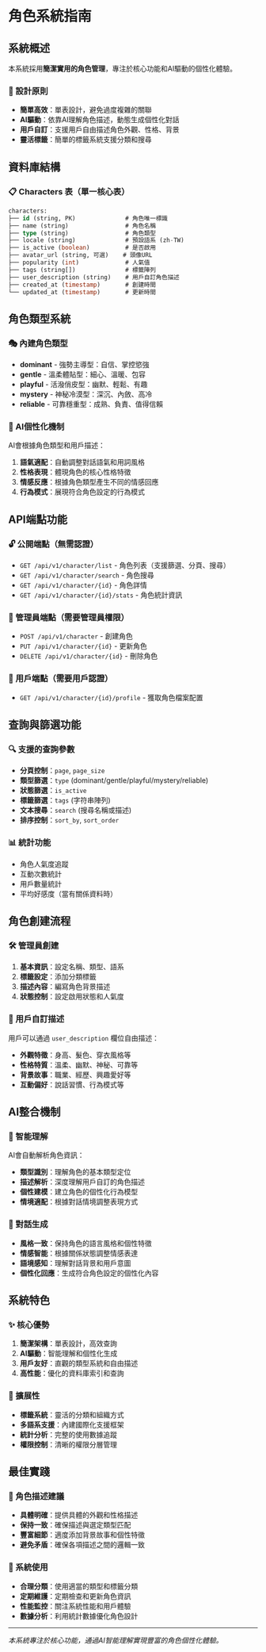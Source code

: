 # 角色系統指南

## 系統概述

本系統採用**簡潔實用的角色管理**，專注於核心功能和AI驅動的個性化體驗。

### 🎯 設計原則
- **簡單高效**：單表設計，避免過度複雜的關聯
- **AI驅動**：依靠AI理解角色描述，動態生成個性化對話
- **用戶自訂**：支援用戶自由描述角色外觀、性格、背景
- **靈活標籤**：簡單的標籤系統支援分類和搜尋

## 資料庫結構

### 📋 Characters 表（單一核心表）
```sql
characters:
├── id (string, PK)              # 角色唯一標識
├── name (string)                # 角色名稱
├── type (string)                # 角色類型
├── locale (string)              # 預設語系 (zh-TW)
├── is_active (boolean)          # 是否啟用
├── avatar_url (string, 可選)    # 頭像URL
├── popularity (int)             # 人氣值
├── tags (string[])              # 標籤陣列
├── user_description (string)    # 用戶自訂角色描述
├── created_at (timestamp)       # 創建時間
└── updated_at (timestamp)       # 更新時間
```

## 角色類型系統

### 🎭 內建角色類型
- **dominant** - 強勢主導型：自信、掌控慾強
- **gentle** - 溫柔體貼型：細心、溫暖、包容
- **playful** - 活潑俏皮型：幽默、輕鬆、有趣
- **mystery** - 神秘冷漠型：深沉、內斂、高冷
- **reliable** - 可靠穩重型：成熟、負責、值得信賴

### 🎨 AI個性化機制
AI會根據角色類型和用戶描述：
1. **語氣適配**：自動調整對話語氣和用詞風格
2. **性格表現**：體現角色的核心性格特徵
3. **情感反應**：根據角色類型產生不同的情感回應
4. **行為模式**：展現符合角色設定的行為模式

## API端點功能

### 🔓 公開端點（無需認證）
- `GET /api/v1/character/list` - 角色列表（支援篩選、分頁、搜尋）
- `GET /api/v1/character/search` - 角色搜尋
- `GET /api/v1/character/{id}` - 角色詳情
- `GET /api/v1/character/{id}/stats` - 角色統計資訊

### 🔐 管理員端點（需要管理員權限）
- `POST /api/v1/character` - 創建角色
- `PUT /api/v1/character/{id}` - 更新角色
- `DELETE /api/v1/character/{id}` - 刪除角色

### 🔑 用戶端點（需要用戶認證）
- `GET /api/v1/character/{id}/profile` - 獲取角色檔案配置

## 查詢與篩選功能

### 🔍 支援的查詢參數
- **分頁控制**：`page`, `page_size`
- **類型篩選**：`type` (dominant/gentle/playful/mystery/reliable)
- **狀態篩選**：`is_active`
- **標籤篩選**：`tags` (字符串陣列)
- **文本搜尋**：`search` (搜尋名稱或描述)
- **排序控制**：`sort_by`, `sort_order`

### 📊 統計功能
- 角色人氣度追蹤
- 互動次數統計
- 用戶數量統計
- 平均好感度（當有關係資料時）

## 角色創建流程

### 🛠️ 管理員創建
1. **基本資訊**：設定名稱、類型、語系
2. **標籤設定**：添加分類標籤
3. **描述內容**：編寫角色背景描述
4. **狀態控制**：設定啟用狀態和人氣度

### 👤 用戶自訂描述
用戶可以通過 `user_description` 欄位自由描述：
- **外觀特徵**：身高、髮色、穿衣風格等
- **性格特質**：溫柔、幽默、神秘、可靠等
- **背景故事**：職業、經歷、興趣愛好等
- **互動偏好**：說話習慣、行為模式等

## AI整合機制

### 🤖 智能理解
AI會自動解析角色資訊：
- **類型識別**：理解角色的基本類型定位
- **描述解析**：深度理解用戶自訂的角色描述
- **個性建模**：建立角色的個性化行為模型
- **情境適配**：根據對話情境調整表現方式

### 💭 對話生成
- **風格一致**：保持角色的語言風格和個性特徵
- **情感智能**：根據關係狀態調整情感表達
- **語境感知**：理解對話背景和用戶意圖
- **個性化回應**：生成符合角色設定的個性化內容

## 系統特色

### ✨ 核心優勢
1. **簡潔架構**：單表設計，高效查詢
2. **AI驅動**：智能理解和個性化生成
3. **用戶友好**：直觀的類型系統和自由描述
4. **高性能**：優化的資料庫索引和查詢

### 🚀 擴展性
- **標籤系統**：靈活的分類和組織方式
- **多語系支援**：內建國際化支援框架
- **統計分析**：完整的使用數據追蹤
- **權限控制**：清晰的權限分層管理

## 最佳實踐

### 📝 角色描述建議
- **具體明確**：提供具體的外觀和性格描述
- **保持一致**：確保描述與選定類型匹配
- **豐富細節**：適度添加背景故事和個性特徵
- **避免矛盾**：確保各項描述之間的邏輯一致

### 🎯 系統使用
- **合理分類**：使用適當的類型和標籤分類
- **定期維護**：定期檢查和更新角色資訊
- **性能監控**：關注系統性能和用戶體驗
- **數據分析**：利用統計數據優化角色設計

---

*本系統專注於核心功能，通過AI智能理解實現豐富的角色個性化體驗。*
